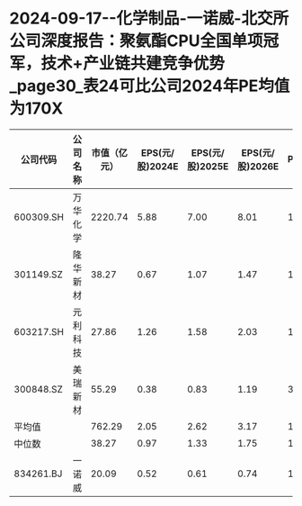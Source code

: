 # 2024-09-17--化学制品-一诺威-北交所公司深度报告：聚氨酯CPU全国单项冠军，技术+产业链共建竞争优势_page30_表24可比公司2024年PE均值为170X

| 公司代码 | 公司名称   | 市值（亿元） | EPS(元/股)2024E | EPS(元/股)2025E | EPS(元/股)2026E | PE2024E     | PE2025E     | PE2026E      |
| -------- | ---------- | ------------ | --------------- | -------------- | -------------- | ----------- | ----------- | ------------|
| 600309.SH | 万华化学    | 2220.74      | 5.88            | 7.00           | 8.01           | 12.0        | 10.1        | 8.8          |
| 301149.SZ | 隆华新材    | 38.27        | 0.67            | 1.07           | 1.47           | 12.3        | 7.7         | 5.6          |
| 603217.SH | 元利科技    | 27.86        | 1.26            | 1.58           | 2.03           | 10.0        | 8.0         | 6.2          |
| 300848.SZ | 美瑞新材    | 55.29        | 0.38            | 0.83           | 1.19           | 33.7        | 15.4        | 10.7         |
| 平均值   |            | 762.29       | 2.05            | 2.62           | 3.17           | 17.0        | 10.3        | 7.9          |
| 中位数   |            | 38.27        | 0.97            | 1.33           | 1.75           | 12.2        | 9.1         | 7.5          |
| 834261.BJ | 一诺威      | 20.09        | 0.52            | 0.61           | 0.74           | 13.6        | 11.5        | 9.5          |